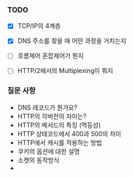 ### TODO
- [x] TCP/IP의 4계층
- [X] DNS 주소를 찾을 때 어떤 과정을 거치는지 
- [ ] 흐름제어 혼잡제어가 뭔지
- [ ] HTTP/2에서의 Multiplexing이 뭐지 


### 질문 사항 
- DNS 레코드가 뭔가요? 
- HTTP의 각버전의 차이는? 
- HTTP의 메서드의 특징 (멱등성) 
- HTTP 상태코드에서 400과 500의 차이 
- HTTP에서 캐시를 적용하는 방법
- 쿠키의 옵션에 대한 설명
- 소켓의 동작방식 
- 
